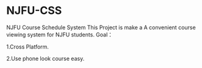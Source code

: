 # NJFU-CSS
NJFU Course Schedule System
This Project is make a A convenient course viewing system for NJFU students.
Goal：

1.Cross Platform.

2.Use phone look course easy.
